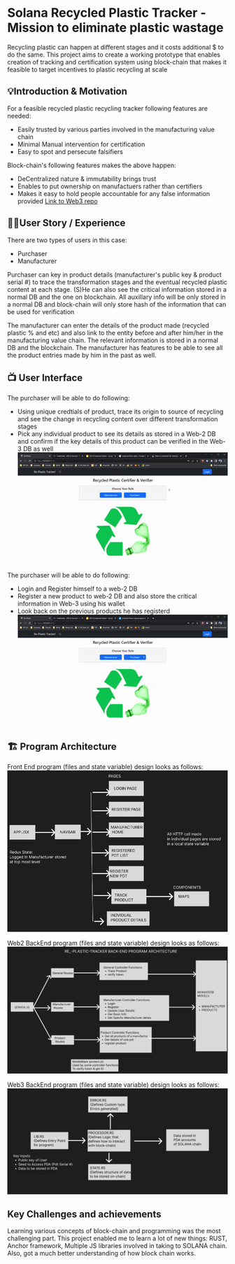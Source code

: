# Solana Recycled Plastic Tracker - Mission to eliminate plastic wastage
Recycling plastic can happen at different stages and it costs additional $ to do the same. This project aims to create a working prototype that enables creation of tracking and certification system using block-chain that makes it feasible to target incentives to plastic recycling at scale 

## 💡Introduction & Motivation
For a feasible recycled plastic recycling tracker following features are needed:
- Easily trusted by various parties involved in the manufacturing value chain
- Minimal Manual intervention for certification 
- Easy to spot and persecute falsifiers

Block-chain's following features makes the above happen:
- DeCentralized nature & immutability brings trust
- Enables to put ownership on manufactuers rather than certifiers
- Makes it easy to hold people accountable for any false information provided
[Link to Web3 repo](https://github.com/antoponselvan/RecycledPlasticTracker_Web3portion.git)

## 🧑‍💼User Story / Experience
There are two types of users in this case:
- Purchaser 
- Manufacturer

Purchaser can key in product details (manufacturer's public key & product serial #) to trace the transformation stages and the eventual recycled plastic content at each stage. (S)He can also see the critical information stored in a normal DB and the one on blockchain. All auxillary info will be only stored in a normal DB and block-chain will only store hash of the information that can be used for verification

The manufacturer can enter the details of the product made (recycled plastic % and etc) and also link to the entity before and after him/her in the manufacturing value chain. The relevant information is stored in a normal DB and the blockchain. The manufacturer has features to be able to see all the product entries made by him in the past as well. 

## 📺 User Interface
The purchaser will be able to do following:
- Using unique credtials of  product, trace its origin to source of recycling and see the change in recycling content over different transformation stages
- Pick any individual product to see its details as stored in a Web-2 DB and confirm if the key details of this product can be verified in the Web-3 DB as well
![User Interface](/apps/client/src/assets/UserStoryPurchaser.gif)

The purchaser will be able to do following:
- Login and Register himself to a web-2 DB
- Register a new product to web-2 DB and also store the critical information in Web-3 using his wallet
- Look back on the previous products he has registerd
![User Interface](/apps/client/src/assets/UserStoryManufacturer.gif)

## 🏗️ Program Architecture
Front End program (files and state variable) design looks as follows:
![Front End Design](/apps/Architecture/RePlasticTracker_FrontEnd.jpg)


Web2 BackEnd program (files and state variable) design looks as follows:
![Front End Design](/apps/Architecture/RePlasticTracker_BackEnd_Web2.jpg)


Web3 BackEnd program (files and state variable) design looks as follows:
![Front End Design](/apps/Architecture/RePlasticTracker_BackEnd_Web3.jpg)

## Key Challenges and achievements
Learning various concepts of block-chain and programming was the most challenging part. This project enabled me to learn a lot of new things:
RUST, Anchor framework, Multiple JS libraries involved in taking to SOLANA chain. Also, got a much better understanding of how block chain works.